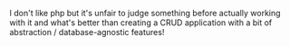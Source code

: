 I don't like php but it's unfair to judge something before actually working with it and what's better than creating a CRUD application with a bit of abstraction / database-agnostic features!